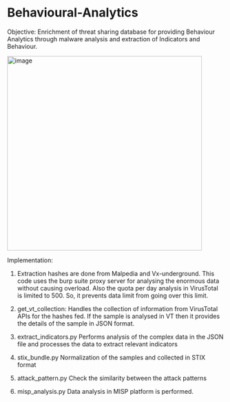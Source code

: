 # Behavioural-Analytics

Objective: Enrichment of threat sharing database for providing Behaviour Analytics through malware analysis and extraction of Indicators and Behaviour.

<img width="452" alt="image" src="https://user-images.githubusercontent.com/95999613/176328566-0384553c-2508-40fd-a062-b3cf6d06178a.png">

Implementation:
1. Extraction hashes are done from Malpedia and Vx-underground. This code uses the burp suite proxy server for analysing the enormous data without causing overload. Also the quota per day analysis in VirusTotal is limited to 500. So, it prevents data limit from going over this limit. 

2. get_vt_collection:
Handles the collection of information from VirusTotal APIs for the hashes fed. If the sample is analysed in VT then it provides the details of the sample in JSON format. 

3. extract_indicators.py
Performs analysis of the complex data in the JSON file and processes the data to extract relevant indicators

4. stix_bundle.py
Normalization of the samples and  collected in STIX format

5. attack_pattern.py
Check the similarity between the attack patterns

6. misp_analysis.py
Data analysis in MISP platform is performed.

